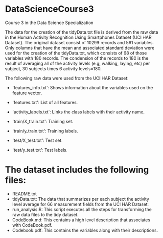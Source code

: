 # DataScienceCourse3
Course 3 in the Data Science Specialization

The data for the creation of the tidyData.txt file is derived from the raw data in the Human Activity Recognition Using Smartphones Dataset (UCI HAR Dataset).   The original dataset
consist of 10299 records and 561 variables.   Only columns that have the mean and associated standard deviation were used for the creation of the tidyData.txt, which consists of 68 of those 
variables with 180 records.   The condension of the records to 180 is the result of averaging all of the activity levels (e.g, walking, laying, etc) per subject, 30 subjects times 6 activity levels=180.

The following raw data were used from the UCI HAR Dataset:


- 'features_info.txt': Shows information about the variables used on the feature vector.

- 'features.txt': List of all features.

- 'activity_labels.txt': Links the class labels with their activity name.

- 'train/X_train.txt': Training set.

- 'train/y_train.txt': Training labels.

- 'test/X_test.txt': Test set.

- 'test/y_test.txt': Test labels.


The dataset includes the following files:
=========================================
- README.txt
- tidyData.txt:  The data that summarizes per each subject the activity level average for 66 measurement fields from the UCI HAR Dataset:
- run_analysis.R:  This script executes all the steps for transforming the raw data files to the tidy dataset.
- CodeBook.md:  This contains a high level description that associates with CodeBook.pdf.
- Codebook.pdf:  This contains the variables along with their descriptions.  



